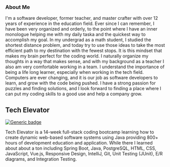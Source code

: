 ### About Me

I'm a software developer, former teacher, and master crafter with over 12 years of experience in the education field. Ever since I can remember, I have been very organized and orderly, to the point where I have an inner monologue helping me with my daily taska and the quickest way to accomplish my goal. In my undergrad as a math student, I studied the shortest distance problem, and today try to use those ideas to take the most efficient path to my destination with the fewest stops. It is this mindset that makes my brain perfect for the coding world. I naturally organize my thoughts in a way that makes sense, and with my background as a teacher I also am very comfortable working in a team. I understand the importance of being a life long learner, especially when working in the tech field. Computers are ever changing, and it is our job as software developers to learn, and grow with the code being pushed. I have a strong passion for puzzles and finding solutions, and I look forward to finding a place where I can put my coding skills to a good use and help a company grow.

## Tech Elevator
[![Generic badge](https://img.shields.io/badge/<Status>-<Complete>-<GREEN>.svg)](https://shields.io/)

Tech Elevator is a 14-week full-stack coding bootcamp learning how to create dynamic web-based software systems using Java providing 800+ hours of development education and application. While there I learned about about a ton including Spring Boot, Java, PostgreSQL, HTML, CSS, JavaScript, Vue.js, Responsive Design, IntelliJ, Git, Unit Testing (JUnit), E/R diagrams, and Integration Testing.
